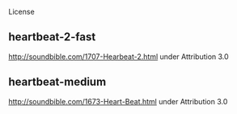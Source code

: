 License

## heartbeat-2-fast
http://soundbible.com/1707-Hearbeat-2.html
under Attribution 3.0

## heartbeat-medium
http://soundbible.com/1673-Heart-Beat.html
under Attribution 3.0